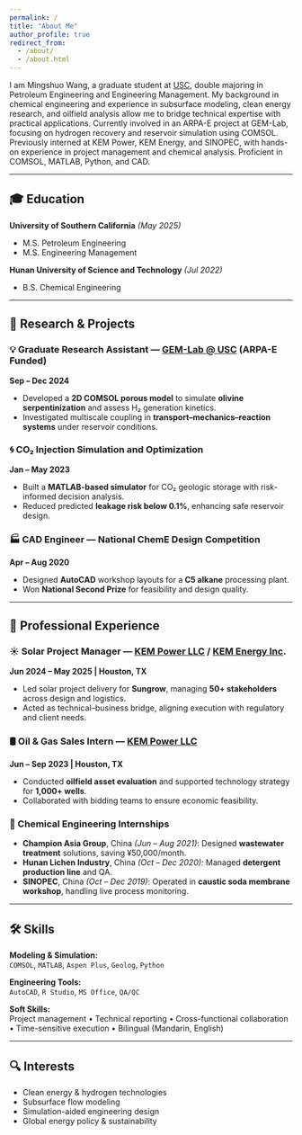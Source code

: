 ```yaml
---
permalink: /
title: "About Me"
author_profile: true
redirect_from: 
  - /about/
  - /about.html
---
```


I am Mingshuo Wang, a graduate student at [USC](https://www.usc.edu/), double majoring in Petroleum Engineering and Engineering Management. My background in chemical engineering and experience in subsurface modeling, clean energy research, and oilfield analysis allow me to bridge technical expertise with practical applications. Currently involved in an ARPA-E project at GEM-Lab, focusing on hydrogen recovery and reservoir simulation using COMSOL. Previously interned at KEM Power, KEM Energy, and SINOPEC, with hands-on experience in project management and chemical analysis. Proficient in COMSOL, MATLAB, Python, and CAD.

---

## 🎓 Education

**University of Southern California** *(May 2025)*  
- M.S. Petroleum Engineering  
- M.S. Engineering Management  

**Hunan University of Science and Technology** *(Jul 2022)*  
- B.S. Chemical Engineering  

---

## 🧪 Research & Projects

### 💡 Graduate Research Assistant — [GEM-Lab @ USC](https://gemlab.usc.edu/) (ARPA-E Funded)  
**Sep – Dec 2024**  
- Developed a **2D COMSOL porous model** to simulate **olivine serpentinization** and assess H₂ generation kinetics.  
- Investigated multiscale coupling in **transport–mechanics–reaction systems** under reservoir conditions.

### 🌀 CO₂ Injection Simulation and Optimization  
**Jan – May 2023**  
- Built a **MATLAB-based simulator** for CO₂ geologic storage with risk-informed decision analysis.  
- Reduced predicted **leakage risk below 0.1%**, enhancing safe reservoir design.

### 🏭 CAD Engineer — National ChemE Design Competition  
**Apr – Aug 2020**  
- Designed **AutoCAD** workshop layouts for a **C5 alkane** processing plant.  
- Won **National Second Prize** for feasibility and design quality.

---

## 💼 Professional Experience

### ☀️ Solar Project Manager — [KEM Power LLC](https://www.kem-power.com/) / [KEM Energy Inc](http://www.kemgroups.com/).  
**Jun 2024 – May 2025 | Houston, TX**  
- Led solar project delivery for **Sungrow**, managing **50+ stakeholders** across design and logistics.  
- Acted as technical–business bridge, aligning execution with regulatory and client needs.

### 🛢️ Oil & Gas Sales Intern — [KEM Power LLC](https://www.kem-power.com/)  
**Jun – Sep 2023 | Houston, TX**  
- Conducted **oilfield asset evaluation** and supported technology strategy for **1,000+ wells**.  
- Collaborated with bidding teams to ensure economic feasibility.

### 🌿 Chemical Engineering Internships  
- **Champion Asia Group**, China *(Jun – Aug 2021)*: Designed **wastewater treatment** solutions, saving ¥50,000/month.  
- **Hunan Lichen Industry**, China *(Oct – Dec 2020)*: Managed **detergent production line** and QA.  
- **SINOPEC**, China *(Oct – Dec 2019)*: Operated in **caustic soda membrane workshop**, handling live process monitoring.

---

## 🛠 Skills

**Modeling & Simulation:**  
`COMSOL`, `MATLAB`, `Aspen Plus`, `Geolog`, `Python`  

**Engineering Tools:**  
`AutoCAD`, `R Studio`, `MS Office`, `QA/QC`  

**Soft Skills:**  
Project management • Technical reporting • Cross-functional collaboration • Time-sensitive execution • Bilingual (Mandarin, English)  

---

## 🔍 Interests

- Clean energy & hydrogen technologies  
- Subsurface flow modeling  
- Simulation-aided engineering design  
- Global energy policy & sustainability  

